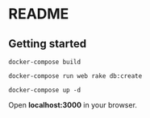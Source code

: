 # README

## Getting started

```docker-compose build```

```docker-compose run web rake db:create```

```docker-compose up -d```

Open **localhost:3000** in your browser.
